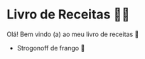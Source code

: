 # Livro de Receitas :woman_cook:



Olá! Bem vindo (a) ao meu livro de receitas :wave:



- Strogonoff de frango :chicken:

  

